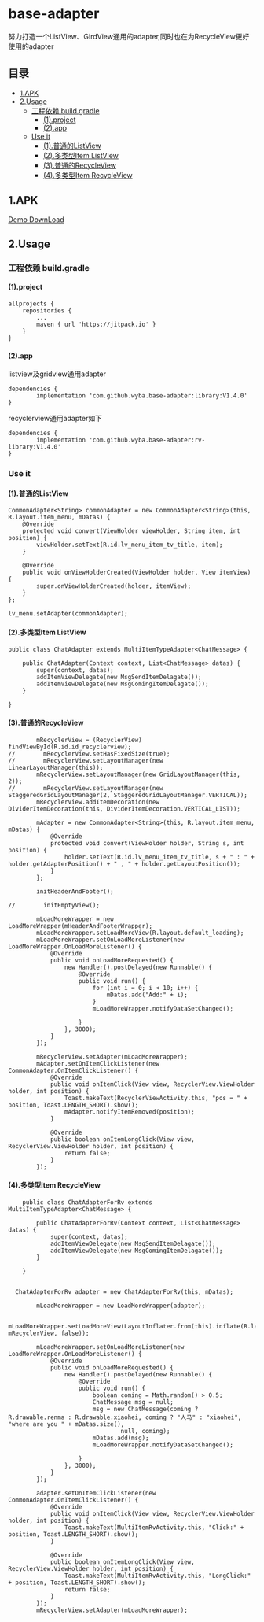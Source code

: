 # base-adapter

努力打造一个ListView、GirdView通用的adapter,同时也在为RecycleView更好使用的adapter

## 目录

* [1.APK](#1apk)
* [2.Usage](#2usage)
    * [工程依赖 build.gradle](#工程依赖-buildgradle)
        * [(1).project](#1project)
        * [(2).app](#2app)
    * [Use it](#use-it)
        * [(1).普通的ListView](#1普通的listview)
        * [(2).多类型Item ListView](#2多类型item-listview)
        * [(3).普通的RecycleView](#3普通的recycleview)
        * [(4).多类型Item RecycleView](#4多类型item-recycleview)

## 1.APK
 
 [Demo DownLoad](/app/release/app-release.apk?raw=true)
        
## 2.Usage

### 工程依赖 build.gradle

#### (1).project

    allprojects {
		repositories {
			...
			maven { url 'https://jitpack.io' }
		}
	}

#### (2).app

listview及gridview通用adapter

	dependencies {
	        implementation 'com.github.wyba.base-adapter:library:V1.4.0'
	}
	
recyclerview通用adapter如下	

	dependencies {
	        implementation 'com.github.wyba.base-adapter:rv-library:V1.4.0'
	}

### Use it

#### (1).普通的ListView

    CommonAdapter<String> commonAdapter = new CommonAdapter<String>(this, R.layout.item_menu, mDatas) {
        @Override
        protected void convert(ViewHolder viewHolder, String item, int position) {
            viewHolder.setText(R.id.lv_menu_item_tv_title, item);
        }

        @Override
        public void onViewHolderCreated(ViewHolder holder, View itemView) {
            super.onViewHolderCreated(holder, itemView);
        }
    };

    lv_menu.setAdapter(commonAdapter);

#### (2).多类型Item ListView

    public class ChatAdapter extends MultiItemTypeAdapter<ChatMessage> {
    
        public ChatAdapter(Context context, List<ChatMessage> datas) {
            super(context, datas);
            addItemViewDelegate(new MsgSendItemDelagate());
            addItemViewDelegate(new MsgComingItemDelagate());
        }
    
    }

#### (3).普通的RecycleView

            mRecyclerView = (RecyclerView) findViewById(R.id.id_recyclerview);
    //        mRecyclerView.setHasFixedSize(true);
    //        mRecyclerView.setLayoutManager(new LinearLayoutManager(this));
            mRecyclerView.setLayoutManager(new GridLayoutManager(this, 2));
    //        mRecyclerView.setLayoutManager(new StaggeredGridLayoutManager(2, StaggeredGridLayoutManager.VERTICAL));
            mRecyclerView.addItemDecoration(new DividerItemDecoration(this, DividerItemDecoration.VERTICAL_LIST));
    
            mAdapter = new CommonAdapter<String>(this, R.layout.item_menu, mDatas) {
                @Override
                protected void convert(ViewHolder holder, String s, int position) {
                    holder.setText(R.id.lv_menu_item_tv_title, s + " : " + holder.getAdapterPosition() + " , " + holder.getLayoutPosition());
                }
            };
    
            initHeaderAndFooter();
    
    //        initEmptyView();
    
            mLoadMoreWrapper = new LoadMoreWrapper(mHeaderAndFooterWrapper);
            mLoadMoreWrapper.setLoadMoreView(R.layout.default_loading);
            mLoadMoreWrapper.setOnLoadMoreListener(new LoadMoreWrapper.OnLoadMoreListener() {
                @Override
                public void onLoadMoreRequested() {
                    new Handler().postDelayed(new Runnable() {
                        @Override
                        public void run() {
                            for (int i = 0; i < 10; i++) {
                                mDatas.add("Add:" + i);
                            }
                            mLoadMoreWrapper.notifyDataSetChanged();
    
                        }
                    }, 3000);
                }
            });
    
            mRecyclerView.setAdapter(mLoadMoreWrapper);
            mAdapter.setOnItemClickListener(new CommonAdapter.OnItemClickListener() {
                @Override
                public void onItemClick(View view, RecyclerView.ViewHolder holder, int position) {
                    Toast.makeText(RecyclerViewActivity.this, "pos = " + position, Toast.LENGTH_SHORT).show();
                    mAdapter.notifyItemRemoved(position);
                }
    
                @Override
                public boolean onItemLongClick(View view, RecyclerView.ViewHolder holder, int position) {
                    return false;
                }
            });

#### (4).多类型Item RecycleView

        public class ChatAdapterForRv extends MultiItemTypeAdapter<ChatMessage> {
        
            public ChatAdapterForRv(Context context, List<ChatMessage> datas) {
                super(context, datas);
                addItemViewDelegate(new MsgSendItemDelagate());
                addItemViewDelegate(new MsgComingItemDelagate());
            }
        
        }
        
        
      ChatAdapterForRv adapter = new ChatAdapterForRv(this, mDatas);
    
            mLoadMoreWrapper = new LoadMoreWrapper(adapter);
    
            mLoadMoreWrapper.setLoadMoreView(LayoutInflater.from(this).inflate(R.layout.default_loading, mRecyclerView, false));
    
            mLoadMoreWrapper.setOnLoadMoreListener(new LoadMoreWrapper.OnLoadMoreListener() {
                @Override
                public void onLoadMoreRequested() {
                    new Handler().postDelayed(new Runnable() {
                        @Override
                        public void run() {
                            boolean coming = Math.random() > 0.5;
                            ChatMessage msg = null;
                            msg = new ChatMessage(coming ? R.drawable.renma : R.drawable.xiaohei, coming ? "人马" : "xiaohei", "where are you " + mDatas.size(),
                                    null, coming);
                            mDatas.add(msg);
                            mLoadMoreWrapper.notifyDataSetChanged();
    
                        }
                    }, 3000);
                }
            });
    
            adapter.setOnItemClickListener(new CommonAdapter.OnItemClickListener() {
                @Override
                public void onItemClick(View view, RecyclerView.ViewHolder holder, int position) {
                    Toast.makeText(MultiItemRvActivity.this, "Click:" + position, Toast.LENGTH_SHORT).show();
                }
    
                @Override
                public boolean onItemLongClick(View view, RecyclerView.ViewHolder holder, int position) {
                    Toast.makeText(MultiItemRvActivity.this, "LongClick:" + position, Toast.LENGTH_SHORT).show();
                    return false;
                }
            });
            mRecyclerView.setAdapter(mLoadMoreWrapper);